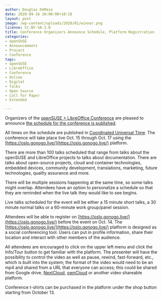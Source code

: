```yaml
---
author: Douglas DeMaio
date: 2020-09-16 10:00:00+10:10
layout: post
image: /wp-content/uploads/2020/01/winner.png
license: CC-BY-SA-3.0
title: Conference Organizers Announce Schedule, Platform Registration
categories:
- openSUSE
- Announcements
- Project
- Conference
tags:
- openSUSE
- LibreOffice
- Conference
- Online
- Digital
- Talks
- Open Source
- Call for Paper
- Extended

---
```


Organizers of the [openSUSE + LibreOffice Conference](https://events.opensuse.org/) are pleased to announce [the schedule for the conference is published](https://events.opensuse.org/conferences/oSLO/schedule).  

All times on the schedule are published in [Coordinated Universal Time](https://www.timeanddate.com/worldclock/timezone/utc). The conference will take place live Oct. 15 through Oct. 17 using the [https://oslo.gonogo.live/](https://oslo.gonogo.live/) platform.

There are more than 100 talks scheduled that range from talks about the openSUSE and LibreOffice projects to talks about documentation. There are talks about open-source projects, cloud and container technologies, embedded devices, community development, translations, marketing, future technologies, quality assurance and more. 

There will be multiple sessions happening at the same time, so some talks might overlap. Attendees have an option to personalize a schedule so that they are reminded when the live talk they would like to see begins. 

Live talks scheduled for the event will be either a 15 minute short talks, a 30 minute normal talks or a 60-minute work group/panel session. 

Attendees will be able to register on [https://oslo.gonogo.live/](https://oslo.gonogo.live/) before the event on Oct. 14. The [https://oslo.gonogo.live/](https://oslo.gonogo.live/) platform is designed as a social conferencing tool. Users can put in profile information, share their location and interact with other members of the audience. 

All attendees are encouraged to click on the upper left menu and click the Info/Tour button to get familiar with the platform. The presenter will have the possibility to control the video as well as pause, rewind, fast-forward, etc., which is built into the system; the format of the video would need to be an mp4 and shared from a URL that everyone can access; this could be shared from Google drive, [NextCloud](https://nextcloud.com/), [ownCloud](https://owncloud.com/) or another video shareable platform.

Conference t-shirts can be purchased in the platform under the shop button starting from October 13.
